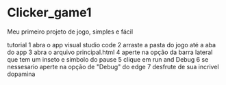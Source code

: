 # Clicker_game1
Meu primeiro projeto de jogo, simples e fácil

tutorial
1 abra o app visual studio code
2 arraste a pasta do jogo até a aba do app
3 abra o arquivo principal.html
4 aperte na opção da barra lateral que tem um inseto e simbolo do pause
5 clique em run and Debug
6 se nessesario aperte na opção de "Debug" do edge
7 desfrute de sua incrivel dopamina
